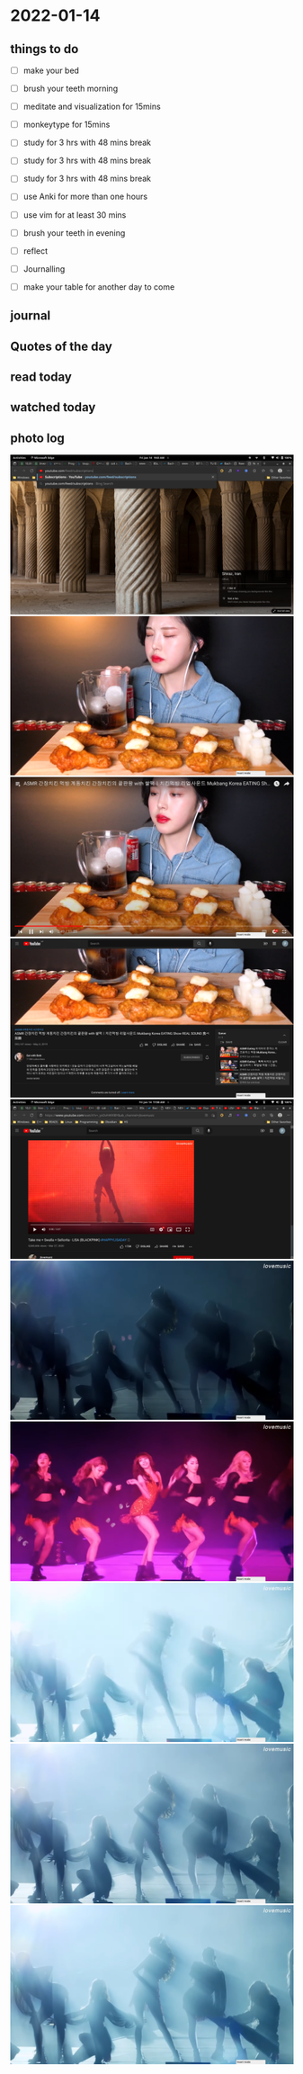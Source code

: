 # 2022-01-14

## things to do 

- [ ] make your bed
- [ ] brush your teeth morning
- [ ] meditate and visualization for 15mins
- [ ] monkeytype for 15mins


- [ ] study for 3 hrs with 48 mins break
- [ ] study for 3 hrs with 48 mins break
- [ ] study for 3 hrs with 48 mins break


- [ ] use Anki for more than one hours 
- [ ] use vim for at least 30 mins 


- [ ] brush your teeth in evening
- [ ] reflect
- [ ] Journalling
- [ ] make your table for another day to come 

## journal 

## Quotes of the day  

## read today 

## watched today 

## photo log



!["image"](./media/Screenshot-from-2022-01-14-09-43-01.png)
!["image"](./media/Screenshot-from-2022-01-14-10-59-13.png)
!["image"](./media/Screenshot-from-2022-01-14-10-59-15.png)
!["image"](./media/Screenshot-from-2022-01-14-10-59-20.png)
!["image"](./media/Screenshot-from-2022-01-14-11-58-32.png)
!["image"](./media/Screenshot-from-2022-01-14-12-04-10.png)
!["image"](./media/Screenshot-from-2022-01-14-12-04-15.png)
!["image"](./media/Screenshot-from-2022-01-14-12-04-18.png)
!["image"](./media/Screenshot-from-2022-01-14-12-04-19-1.png)
!["image"](./media/Screenshot-from-2022-01-14-12-04-19.png)